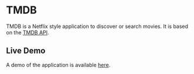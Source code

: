 # TMDB

TMDB is a Netflix style application to discover or search movies.
It is based on the [TMDB API](https://developers.themoviedb.org/).

## Live Demo

A demo of the application is available [here](https://tmdb-nu.vercel.app/).

